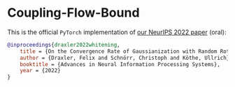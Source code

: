 # Coupling-Flow-Bound

This is the official `PyTorch` implementation of [our NeurIPS 2022 paper](http://arxiv.org/abs/2210.14032) (oral): 

```bibtex
@inproceedings{draxler2022whitening,
    title = {On the Convergence Rate of Gaussianization with Random Rotations},
    author = {Draxler, Felix and Schnörr, Christoph and Köthe, Ullrich},
    booktitle = {Advances in Neural Information Processing Systems},
    year = {2022}
}
```
